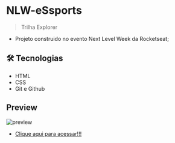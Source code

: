 # NLW-eSsports
> Trilha Explorer
* Projeto construido no evento Next Level Week da Rocketseat;

## 🛠 Tecnologias
- HTML
- CSS
- Git e Github

## Preview
![preview](./.images/preview.png)

* [Clique aqui para acessar!!!](https://bianca-mirtes.github.io/NLW-eSports/)